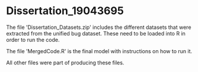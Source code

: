 # Dissertation_19043695

The file 'Dissertation_Datasets.zip' includes the different datasets that were extracted from the unified bug dataset. These need to be loaded into R in order to run the code.

The file 'MergedCode.R' is the final model with instructions on how to run it.

All other files were part of producing these files.
